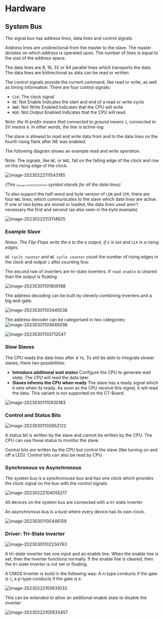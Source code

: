 # Hardware

## System Bus

The signal bus has address lines, data lines and control signals.

Address lines are unidirectional from the master to the slave. The master dictates on which address is operated upon. The number of lines is equal to the size of the address space.

The data lines are 8, 16, 32 or 64 parallel lines which transports the data. The data lines are bidirectional as data can be read or written.

The control signals provide the current command, like read or write, as well as timing information. There are four control signals:

* `CLK`: The clock signal
* `NE`: Not Enable
  Indicates the start and end of a read or write cycle
* `NWE`: Not Write Enabled
  Indicates that the CPU will write
* `NOE`: Not Output Enabled
  Indicates that the CPU will read

*Note: the N-prefix means that connected to ground means `1`,  connected to 5V means `0`. In other words, the line is active-log*

The slave is allowed to read and write data from and to the data lines on the fourth rising flank after NE was enabled.

The following diagram shows an example read and write operation.

Note: The signals, like `NE`, or `NOE`, fall on the falling edge of the clock and rise on the rising edge of the clock.

![image-20230222111543185](res/Hardware/image-20230222111543185.png)

*(This <img src="res/Hardware/image-20230222112033421.png" alt="image-20230222112033421" style="zoom:50%;" /> symbol stands for all the data lines)*

To also support the half-word and byte version of `LDR` and `STR`, there are four `NBL` lines, which communicates to the slave which data lines are active. If one or two bytes are stored or loaded, the data lines used aren't necessary the first and second (as also seen in the byte example).

![image-20230222113114925](res/Hardware/image-20230222113114925.png)

### Example Slave

*Notes: The Flip-Flops write the `D` to the `Q` output, if `E` is set and `CLK` is a rising edges.*

`OE cycle counter` and `WE cycle counter` count the number of rising edges in the clock and output `1` after counting four.

The second row of inverters are tri-state inverters. If `read_enable` is cleared than the output is floating.

![image-20230301101809188](res/Hardware/image-20230301101809188.png)

The address decoding can be built by cleverly combining inverters and a big and-gate:

![image-20230301103445538](res/Hardware/image-20230301103445538.png)

The address decoder can be categorised in two categories:
![image-20230301103649298](res/Hardware/image-20230301103649298.png)

![image-20230301103712547](res/Hardware/image-20230301103712547.png)

### Slow Slaves

The CPU reads the data lines after 4 `T`s. To still be able to integrate slower slaves, there two possibilities:

* **Introduce additional wait states**
  Configure the CPU to generate wait state. The CPU will read the data later
* **Slaves informs the CPU when ready**
  The slave has a ready signal which it sets when its ready. As soon as the CPU receive this signal, it will read the data. This variant is not supported on the CT-Board.

![image-20230301110930183](res/Hardware/image-20230301110930183.png)

### Control and Status Bits

![image-20230301102852122](res/Hardware/image-20230301102852122.png)

A status bit is written by the slave and cannot be written by the CPU. The CPU can use these status to monitor the slave.

Control bits are written by the CPU but control the slave (like turning on and off a LED). Control bits can also be read by CPU.

### Synchronous vs Asynchronous

The system bus is a synchronouse bus and has one clock which provides the clock signal on the bus with the control signals.

![image-20230222104055217](res/Hardware/image-20230222104055217.png)

All devices on the system bus are connected with a tri-state inverter

An asynchronous bus is a bust where every device has its own clock. 

![image-20230301100446158](res/Hardware/image-20230301100446158.png) 

### Driver: Tri-State Inverter

![image-20230301102234763](res/Hardware/image-20230301102234763.png)

A tri-state-inverter has one input and an enable line. When the enable line is set, then the inverter functions normally. If the enable line is cleared, then the tri-state inverter is not set or floating.

A CMOS Inverter is build in the following way: A n-type conducts if the gate is `1`, a p-type conducts if the gate is `0`.

![image-20230222105631033](res/Hardware/image-20230222105631033.png)

This can be extended to allow an additional enable state to disable the inverter:

![image-20230222105833457](res/Hardware/image-20230222105833457.png)